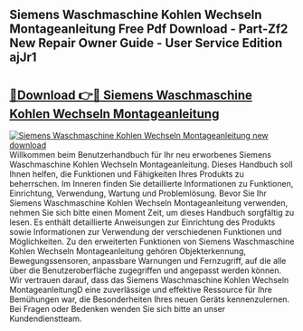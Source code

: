 ## Siemens Waschmaschine Kohlen Wechseln Montageanleitung Free Pdf Download - Part-Zf2 New Repair Owner Guide - User Service Edition ajJr1

# <h2><a href="http://df6xe7.blite.top/?on=Siemens+Waschmaschine+Kohlen+Wechseln+Montageanleitung">🔗Download 👉🔴 Siemens Waschmaschine Kohlen Wechseln Montageanleitung</a></h2>

[![Siemens Waschmaschine Kohlen Wechseln Montageanleitung new download](https://i.imgur.com/lujVjoI.png)](http://df6xe7.blite.top/?on=Siemens+Waschmaschine+Kohlen+Wechseln+Montageanleitung)
Willkommen beim Benutzerhandbuch für Ihr neu erworbenes Siemens Waschmaschine Kohlen Wechseln Montageanleitung. Dieses Handbuch soll Ihnen helfen, die Funktionen und Fähigkeiten Ihres Produkts zu beherrschen. Im Inneren finden Sie detaillierte Informationen zu Funktionen, Einrichtung, Verwendung, Wartung und Problemlösung. Bevor Sie Ihr Siemens Waschmaschine Kohlen Wechseln Montageanleitung verwenden, nehmen Sie sich bitte einen Moment Zeit, um dieses Handbuch sorgfältig zu lesen. Es enthält detaillierte Anweisungen zur Einrichtung des Produkts sowie Informationen zur Verwendung der verschiedenen Funktionen und Möglichkeiten. Zu den erweiterten Funktionen von Siemens Waschmaschine Kohlen Wechseln Montageanleitung gehören Objekterkennung, Bewegungssensoren, anpassbare Warnungen und Fernzugriff, auf die alle über die Benutzeroberfläche zugegriffen und angepasst werden können. Wir vertrauen darauf, dass das Siemens Waschmaschine Kohlen Wechseln MontageanleitungD eine zuverlässige und effektive Ressource für Ihre Bemühungen war, die Besonderheiten Ihres neuen Geräts kennenzulernen. Bei Fragen oder Bedenken wenden Sie sich bitte an unser Kundendienstteam.
